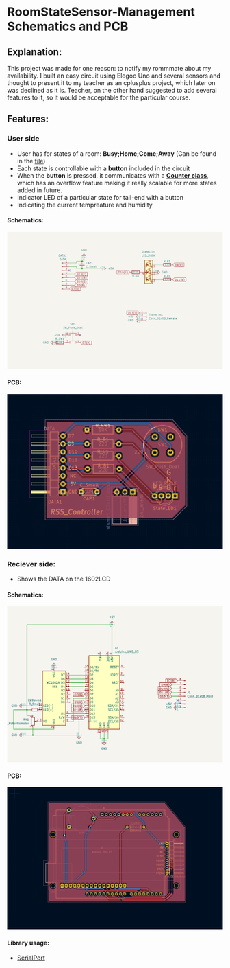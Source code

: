 # RoomStateSensor-Management Schematics and PCB

## Explanation:
This project was made for one reason: to notify my rommmate about my availability. I built an easy circuit using Elegoo Uno and several sensors and  thought to present it to my teacher as an cplusplus project, which later on was declined as it is. Teacher, on the other hand suggested to add several features 
to it, so it would be acceptable for the particular course. 

## Features: 
### User side
- User has for states of a room: **Busy;Home;Come;Away** (Can be found in the [file](RoomyState/lcd.cpp))
- Each state is controllable with a **button** included in the circuit
- When the **button** is pressed, it communicates with a [**Counter class**](RoomyState/Counter.h), which has an overflow feature making it really scalable for more 
states added in future. 
- Indicator LED of a particular state for tail-end with a button
- Indicating the current tempreature and humidity
#### Schematics:  
![schm](Sendier.png)
#### PCB: 
![pcb](Sender.png)
### Reciever side:
- Shows the DATA on the 1602LCD
#### Schematics:  
![schm](Recevier.png)
#### PCB: 
![pcb](Reciever.png)


#### Library usage: 
- [SerialPort](https://github.com/kleydon/Mac-SerialPort-Cpp/tree/master/*%20Project/MacSerialPort/SerialPort)
